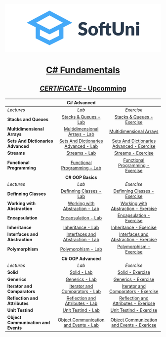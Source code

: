 <p align="center"><img src="https://github.com/blazarow09/ProgrammingBasicsWithCsharp/blob/master/img/logo.png" /></p>

# <a href="https://softuni.bg/"><p align="center">C# Fundamentals<p></a>

## <p align="center"> <a href="https://softuni.bg/" > *CERTIFICATE* - Upcomming</a> </p>

|           | C# Advanced        ||
| ------------- |:-------------:|:-----:|
| *Lectures*       |*Lab*           | *Exercise*  |
| **Stacks and Queues** | [Stacks & Queues - Lab](https://github.com/blazarow09/CSharpFundamentals/tree/master/C%23%20Advanced/StackAndQueue-Lab)|[Stacks & Queues - Exercise](https://github.com/blazarow09/CSharpFundamentals/tree/master/C%23%20Advanced/StackAndQueue-Exercise)  |
| **Multidimensional Arrays** | [Multidimensional Arrays - Lab](https://github.com/blazarow09/CSharpFundamentals/tree/master/C%23%20Advanced/Multidimensional%20Arrays%20-%20Lab) | [Multidimensional Arrays](https://github.com/blazarow09/CSharpFundamentals/tree/master/C%23%20Advanced/MultidimensionalArrays%20-%20Exercise) |
| **Sets And Dictionaries Advanced** | [Sets And Dictionaries Advanced - Lab](https://github.com/blazarow09/CSharpFundamentals/tree/master/C%23%20Advanced/DictionariesAndSetsAdvanced%20-%20Lab) | [Sets And Dictionaries Advanced - Exercise]() |
| **Streams** | [Streams - Lab ]() | [Streams - Exercise]()|
| **Functional Programming** | [Functional Programming - Lab]() | [Functional Programming - Exercise]() |
|           | **C# OOP Basics**       ||
| *Lectures*       | *Lab*          | *Exercise*  |
|**Definning Classes**|[Definning Classes - Lab](https://github.com/blazarow09/CSharpFundamentals/tree/master/C%23%20OOP%20Basics/DefiningClassesLab) | [Definning Classes - Exercise]()|
|**Working with Abstraction**| [Working with Abstraction - Lab]() |[Working with Abstraction - Exercise]()|
|**Encapsulation**| [Encapsulation - Lab]() |[Encapsulation - Exercise]()|
|**Inheritance**| [Inheritance - Lab]() |[Inheritance - Exercise]()|
|**Interfaces and Abstraction**| [Interfaces and Abstraction - Lab]() |[Interfaces and Abstraction - Exercise]()|
|**Polymorphism**| [Polymorphism - Lab]() |[Polymorphism - Exercise]()|
|           | **C# OOP Advanced**       ||
| *Lectures*       | *Lab*           | *Exercise*  |
|**Solid**| [Solid - Lab]() | [Solid - Exercise]()| 
|**Generics** |[Generics - Lab]() |[Generics - Exercise]() |
|**Iterator and Comparators** |[Iterator and Comparators - Lab]() |[Iterator and Comparators - Exercise]() |
|**Reflection and Attributes** |[Reflection and Attributes - Lab]() |[Reflection and Attributes - Exericse]() |
|**Unit Testind** |[Unit Testind - Lab]() |[Unit Testind - Exercise]() |
|**Object Communication and Events** |[Object Communication and Events - Lab]() |[Object Communication and Events - Exericse]() |
